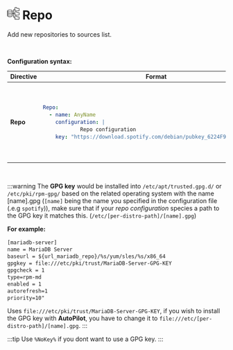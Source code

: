 # <img src="/images/AutoPilot-Icons/Repo.png" alt="Repo image" width="28" height="auto"> Repo

Add new repositories to sources list.

<br>

**Configuration syntax:**

<table>
   <thead>
      <tr>
         <th>Directive</th>
         <th>Format</th>
         <th>Example</th>
      </tr>
   </thead>
   <tbody>
      <tr>
<td>

**Repo**

</td>
<td>

```yaml
Repo:
  - name: AnyName
    configuration: |
            Repo configuration
    key: "https://download.spotify.com/debian/pubkey_6224F9941A8AA6D1.gp"
```

</td>
<td>

```yaml
Repo:
  - name: spotify
    configuration: |
            "deb http://repository.spotify.com  stable  non-free"
    key: "https://download.spotify.com/debian/pubkey_6224F9941A8AA6D1.gp"
  - name: Google
    configuration: |
            "deb [arch=amd64] http://dl.google.com/linux/chrome/deb/ stable main"
    key: "%NoKey%"
```

</td>
      </tr>
   </tbody>
</table>

<br>

:::warning
The **GPG key** would be installed into `/etc/apt/trusted.gpg.d/` or `/etc/pki/rpm-gpg/` based on the related operating system with the name [name].gpg (`[name]` being the name you specified in the configuration file (.e.g `spotify`)), make sure that if your *repo configuration* species a path to the GPG key it matches this. (`/etc/[per-distro-path]/[name].gpg`)

**For example:**
```text
[mariadb-server]
name = MariaDB Server
baseurl = ${url_mariadb_repo}/%s/yum/sles/%s/x86_64
gpgkey = file:///etc/pki/trust/MariaDB-Server-GPG-KEY
gpgcheck = 1
type=rpm-md
enabled = 1
autorefresh=1
priority=10"
```
Uses `file:///etc/pki/trust/MariaDB-Server-GPG-KEY`, if you wish to install the GPG key with **AutoPilot**, you have to change it to `file:///etc/[per-distro-path]/[name].gpg`.
:::

:::tip
Use `%NoKey%` if you dont want to use a GPG key.
:::

